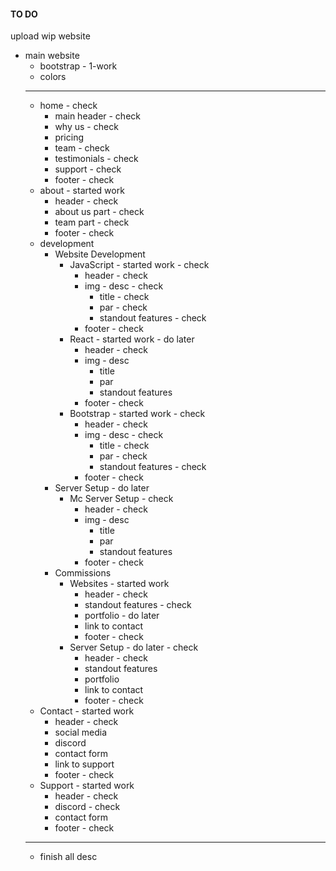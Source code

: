 #### TO DO

upload wip website

- main website
    - bootstrap - 1-work
    - colors
    ---
    - home - check
        - main header - check
        - why us - check
        - pricing
        - team - check
        - testimonials - check
        - support - check
        - footer - check
    - about - started work
        - header - check
        - about us part - check
        - team part - check
        - footer - check
    - development
        - Website Development
            - JavaScript - started work - check
                - header - check
                - img - desc - check
                    - title - check
                    - par - check
                    - standout features - check
                - footer - check
            - React - started work - do later
                - header - check
                - img - desc
                    - title
                    - par
                    - standout features
                - footer - check
            - Bootstrap - started work - check
                - header - check
                - img - desc - check
                    - title - check
                    - par - check
                    - standout features - check
                - footer - check
        - Server Setup - do later
            - Mc Server Setup - check
                - header - check
                - img - desc
                    - title
                    - par
                    - standout features
                - footer - check
        - Commissions
            - Websites - started work
                - header - check
                - standout features - check
                - portfolio - do later
                - link to contact 
                - footer - check
            - Server Setup - do later - check
                - header - check
                - standout features
                - portfolio
                - link to contact
                - footer - check
    - Contact - started work
        - header - check
        - social media 
        - discord
        - contact form
        - link to support
        - footer - check
    - Support - started work
        - header - check
        - discord - check
        - contact form
        - footer - check
    ---
    - finish all desc